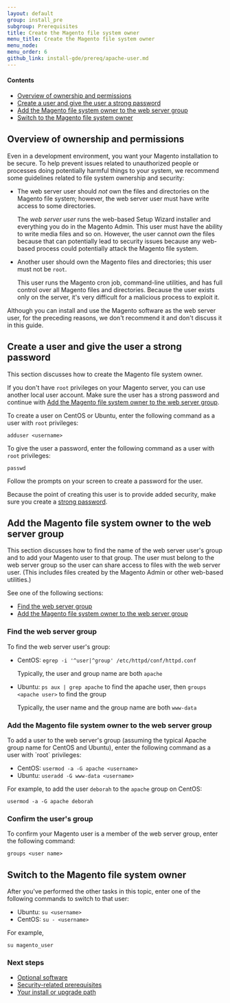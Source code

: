 ```yaml
---
layout: default
group: install_pre
subgroup: Prerequisites
title: Create the Magento file system owner
menu_title: Create the Magento file system owner
menu_node:
menu_order: 6
github_link: install-gde/prereq/apache-user.md
---
```


#### Contents
*	<a href="#install-update-depend-user-over">Overview of ownership and permissions</a>
*	<a href="#install-update-depend-user-create">Create a user and give the user a strong password</a>
*	<a href="#install-update-depend-user-group">Add the Magento file system owner to the web server group</a>
*	<a href="#install-update-depend-user-switch">Switch to the Magento file system owner</a>

<h2 id="install-update-depend-user-over">Overview of ownership and permissions</h2>
Even in a development environment, you want your Magento installation to be secure. To help prevent issues related to unauthorized people or processes doing potentially harmful things to your system, we recommend some guidelines related to file system ownership and security:

*	The web server user should *not* own the files and directories on the Magento file system; however, the web server user must have write access to some directories.

	The *web server user* runs the web-based Setup Wizard installer and everything you do in the Magento Admin. This user must have the ability to write media files and so on. However, the user cannot *own* the files because that can potentially lead to security issues because any web-based process could potentially attack the Magento file system.

*	Another user should own the Magento files and directories; this user must not be `root`.

	This user runs the Magento cron job, command-line utilities, and has full control over all Magento files and directories. Because the user exists only on the server, it's very difficult for a malicious process to exploit it.

<div class="bs-callout bs-callout-info" id="info">
<span class="glyphicon-class">
  <p>Although you can install and use the Magento software as the web server user, for the preceding reasons, we don't recommend it and don't discuss it in this guide.</p></span>
</div>

<h2 id="install-update-depend-user-create">Create a user and give the user a strong password</h2>
This section discusses how to create the Magento file system owner.

<div class="bs-callout bs-callout-warning">
    <p>If you don't have <code>root</code> privileges on your Magento server, you can use another local user account. Make sure the user has a strong password and continue with <a href="#install-update-depend-user-group">Add the Magento file system owner to the web server group</a>.</p>
</div>

To create a user on CentOS or Ubuntu, enter the following command as a user with `root` privileges:

	adduser <username>

To give the user a password, enter the following command as a user with `root` privileges:

	passwd

Follow the prompts on your screen to create a password for the user.

<div class="bs-callout bs-callout-warning">
    <p>Because the point of creating this user is to provide added security, make sure you create a <a href="https://en.wikipedia.org/wiki/Password_strength" target="_blank">strong password</a>.</p>
</div>

<h2 id="install-update-depend-user-group">Add the Magento file system owner to the web server group</h2>
This section discusses how to find the name of the web server user's group and to add your Magento user to that group. The user must belong to the web server group so the user can share access to files with the web server user. (This includes files created by the Magento Admin or other web-based utilities.)

See one of the following sections:

*	<a href="#install-update-depend-user-findgroup">Find the web server group</a>
*	<a href="#install-update-depend-user-add2group">Add the Magento file system owner to the web server group</a>

<h3 id="install-update-depend-user-findgroup">Find the web server group</h3>
To find the web server user's group:

*	CentOS: `egrep -i '^user|^group' /etc/httpd/conf/httpd.conf`

	Typically, the user and group name are both `apache`
*	Ubuntu: `ps aux | grep apache` to find the apache user, then `groups <apache user>` to find the group

	Typically, the user name and the group name are both `www-data`

<h3 id="install-update-depend-user-add2group">Add the Magento file system owner to the web server group</h3>
To add a user to the web server's group (assuming the typical Apache group name for CentOS and Ubuntu), enter the following command as a user with `root` privileges:

*	CentOS: `usermod -a -G apache <username>`
*	Ubuntu: `useradd -G www-data <username>`

For example, to add the user `deborah` to the `apache` group on CentOS:

	usermod -a -G apache deborah

<h3 id="install-update-depend-user-group-confirm">Confirm the user's group</h3>
To confirm your Magento user is a member of the web server group, enter the following command:

	groups <user name>

<h2 id="install-update-depend-user-switch">Switch to the Magento file system owner</h2>
After you've performed the other tasks in this topic, enter one of the following commands to switch to that user:

*	Ubuntu: `su <username>`
*	CentOS: `su - <username>`

For example,

	su magento_user

### Next steps
*	<a href="{{ site.gdeurl }}install-gde/prereq/optional.html">Optional software</a>
*	<a href="{{ site.gdeurl }}install-gde/prereq/security.html">Security-related prerequisites</a>
*	<a href="{{ site.gdeurl }}install-gde/install/pre-install.html">Your install or upgrade path</a>